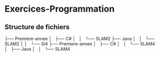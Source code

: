 # Exercices-Programmation

## Structure de fichiers

├── Premiere-annee
│   ├── C#
│   │   └── SLAM2
    ├── Java
    │   │   └── SLAM2
    │   │   └── SI4
├── Premiere-annee
│   ├── C#
│   │   └── SLAM4
│   ├── Java
│   │   └── SLAM4
